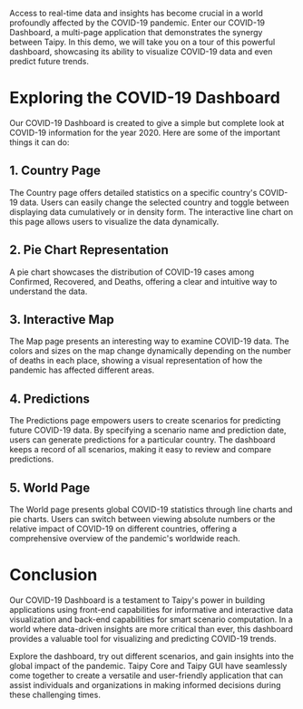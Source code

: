 Access to real-time data and insights has become crucial in a world profoundly affected by the 
COVID-19 pandemic. Enter our COVID-19 Dashboard, a multi-page application that demonstrates the 
synergy between Taipy. In this demo, we will take you on a tour of this powerful dashboard, 
showcasing its ability to visualize COVID-19 data and even predict future trends.


# Exploring the COVID-19 Dashboard
Our COVID-19 Dashboard is created to give a simple but complete look at COVID-19 information for the year 2020. 
Here are some of the important things it can do:

## 1. **Country Page**

The Country page offers detailed statistics on a specific country's COVID-19 data. Users can 
easily change the selected country and toggle between displaying data cumulatively or in density 
form. The interactive line chart on this page allows users to visualize the data dynamically.

## 2. **Pie Chart Representation**

A pie chart showcases the distribution of COVID-19 cases among Confirmed, Recovered, and Deaths, 
offering a clear and intuitive way to understand the data.

## 3. **Interactive Map**

The Map page presents an interesting way to examine COVID-19 data. The colors and sizes on the map change 
dynamically depending on the number of deaths in each place, showing a visual representation 
of how the pandemic has affected different areas.

## 4. **Predictions**

The Predictions page empowers users to create scenarios for predicting future COVID-19 data. By 
specifying a scenario name and prediction date, users can generate predictions for a particular 
country. The dashboard keeps a record of all scenarios, making it easy to review and compare 
predictions.

## 5. **World Page**

The World page presents global COVID-19 statistics through line charts and pie charts. Users can 
switch between viewing absolute numbers or the relative impact of COVID-19 on different 
countries, offering a comprehensive overview of the pandemic's worldwide reach.

# Conclusion

Our COVID-19 Dashboard is a testament to Taipy's power in building applications using front-end
capabilities for informative and interactive data visualization and back-end capabilities for
smart scenario computation. In a world where data-driven insights are more critical than ever,
this dashboard provides a valuable tool for visualizing and predicting COVID-19 trends.

Explore the dashboard, try out different scenarios, and gain insights into the global impact of 
the pandemic. Taipy Core and Taipy GUI have seamlessly come together to create a versatile and 
user-friendly application that can assist individuals and organizations in making informed 
decisions during these challenging times.
